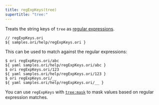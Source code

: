 ```yaml
---
title: regExpKeys(tree)
supertitle: "tree:"
---
```


Treats the string keys of `tree` as [regular expressions](https://developer.mozilla.org/en-US/docs/Web/JavaScript/Guide/Regular_expressions).

```ori
// regExpKeys.ori
${ samples.ori/help/regExpKeys.ori }
```

This can be used to match against the regular expressions:

```console
$ ori regExpKeys.ori/abc
${ yaml samples.ori/help/regExpKeys.ori/abc }
$ ori regExpKeys.ori/123
${ yaml samples.ori/help/regExpKeys.ori/123 }
$ ori regExpKeys.ori/__
${ yaml samples.ori/help/regExpKeys.ori/__ }
```

You can use `regExpKeys` with [`tree:mask`](mask.html#mask-with-globs-and-regular-expressions) to mask values based on regular expression matches.

